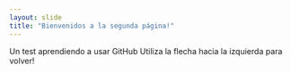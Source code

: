 ```yaml
---
layout: slide
title: "Bienvenidos a la segunda página!"
---
```

Un test aprendiendo a usar GitHub
Utiliza la flecha hacia la izquierda para volver!
